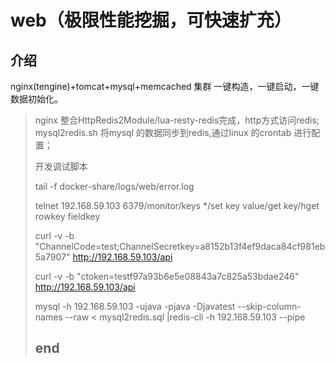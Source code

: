 web（极限性能挖掘，可快速扩充）
====================

介绍
---------------------
nginx(tengine)+tomcat+mysql+memcached 集群
一键构造，一键启动，一键数据初始化。

>   nginx 整合HttpRedis2Module/lua-resty-redis完成，http方式访问redis;
>   mysql2redis.sh 将mysql 的数据同步到redis,通过linux 的crontab 进行配置；
>
>
>开发调试脚本
>
>tail -f docker-share/logs/web/error.log
>
>telnet 192.168.59.103 6379/monitor/keys */set key value/get key/hget rowkey fieldkey
>
>curl -v -b "ChannelCode=test;ChannelSecretkey=a8152b13f4ef9daca84cf981eb5a7907"  http://192.168.59.103/api
>
>curl -v -b "ctoken=testf97a93b6e5e08843a7c825a53bdae246" http://192.168.59.103/api
>
>mysql -h 192.168.59.103 -ujava -pjava -Djavatest --skip-column-names --raw < mysql2redis.sql |redis-cli -h 192.168.59.103 --pipe
>
> ## end
